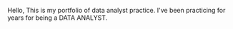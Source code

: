 Hello, This is my portfolio of data analyst practice. I've been practicing for years for being a DATA ANALYST.
